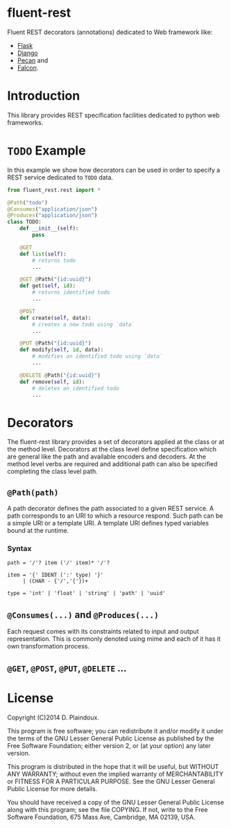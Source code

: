 fluent-rest
===============================================================================

Fluent REST decorators (annotations) dedicated to Web framework like:
* [Flask](http://flask.pocoo.org)
* [Django](http://www.django-rest-framework.org)
* [Pecan](http://www.pecanpy.org) and
* [Falcon](http://falconframework.org).

Introduction
===============================================================================

This library provides REST specification facilities dedicated to
python web frameworks.

`TODO` Example
===============================================================================

In this example we show how decorators can be used in order to specify a REST
service dedicated to `TODO` data.

```python
from fluent_rest.rest import *

@Path("todo")
@Consumes("application/json")
@Produces("application/json")
class TODO:
    def __init__(self):
        pass

    @GET
    def list(self):
        # returns todo
        ...

    @GET @Path("{id:uuid}")
    def get(self, id):
        # returns identified todo
        ...

    @POST
    def create(self, data):
        # creates a now todo using `data`
        ...

    @PUT @Path("{id:uuid}")
    def modify(self, id, data):
        # modifies an identified todo using `data`
        ...

    @DELETE @Path("{id:uuid}")
    def remove(self, id):
        # deletes an identified todo
        ...
```

Decorators
===============================================================================

The fluent-rest library provides a set of decorators applied at the
class or at the method level. Decorators at the class level define
specification which are general like the path and available encoders and
decoders. At the method level verbs are required and additional path can
also be specified completing the class level path.

`@Path(path)`
-------------------------------------------------------------------------------

A path decorator defines the path associated to a given REST service. A path
corresponds to an URI to which a resource respond. Such path can be a simple
 URI or a template URI. A template URI defines typed variables bound
at the runtime.

### Syntax

```
path = '/'? item ('/' item)* '/'?

item = '{' IDENT (':' type) '}'
     | (CHAR - {'/','{'})+

type = 'int' | 'float' | 'string' | 'path' | 'uuid'
```

`@Consumes(...)` and `@Produces(...)`
-------------------------------------------------------------------------------

Each request comes with its constraints related to input and output
representation. This is commonly denoted using mime and each of it has it
own transformation process.

`@GET`, `@POST`, `@PUT`, `@DELETE` ...
-------------------------------------------------------------------------------

License
===============================================================================

Copyright (C)2014 D. Plaindoux.

This program is free software; you can redistribute it and/or modify
it under the terms of the GNU Lesser General Public License as published
by the Free Software Foundation; either version 2, or (at your option)
any later version.

This program is distributed in the hope that it will be useful, but
WITHOUT ANY WARRANTY; without even the implied warranty of MERCHANTABILITY
or FITNESS FOR A PARTICULAR PURPOSE. See the GNU Lesser General Public License
for more details.

You should have received a copy of the GNU Lesser General Public License
along with this program; see the file COPYING. If not, write to the Free
Software Foundation, 675 Mass Ave, Cambridge, MA 02139, USA.
